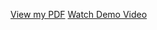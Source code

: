 [View my PDF](https://github.com/Krishna0s9/FacePulse/raw/main/SIH2025-IDEA-Presentation-Format.pptx)
[Watch Demo Video](https://youtu.be/FTBlYGflQgc)
